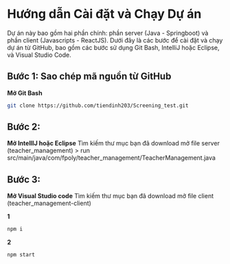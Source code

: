 # Hướng dẫn Cài đặt và Chạy Dự án

Dự án này bao gồm hai phần chính: phần server (Java - Springboot) và phần client (Javascripts - ReactJS). Dưới đây là các bước để cài đặt và chạy dự án từ GitHub, bao gồm các bước sử dụng Git Bash, IntelliJ hoặc Eclipse, và Visual Studio Code.

## Bước 1: Sao chép mã nguồn từ GitHub

 **Mở Git Bash**
   ```bash
   git clone https://github.com/tiendinh203/Screening_test.git
   ```
## Bước 2: 
 **Mở IntellIJ hoặc Eclipse**
   Tìm kiếm thư mục bạn đã download mở file server (teacher_management) > run src/main/java/com/fpoly/teacher_management/TeacherManagement.java
## Bước 3:
 **Mở Visual Studio code**
   Tìm kiếm thư mục bạn đã download mở file client (teacher_management-client)
   
   **1**
   ```bash
   npm i
   ```
   **2**
   ```bash
   npm start
   ```
